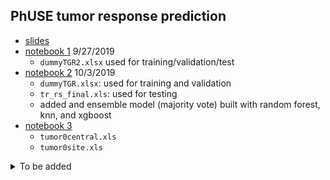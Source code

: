 ## PhUSE tumor response prediction


* [slides](https://stomioka.github.io/phuse-tumor-ml/docs/tumor_prediction.slides.html)
* [notebook 1](notebooks/tumor_prediction.ipynb) 9/27/2019
  - `dummyTGR2.xlsx` used for training/validation/test
* [notebook 2](notebooks/tumor_prediction-no-split.ipynb) 10/3/2019
  - `dummyTGR.xlsx`: used for training and validation
  - `tr_rs_final.xls`: used for testing
  - added and ensemble model (majority vote) built with random forest, knn, and xgboost
* [notebook 3]()
  - `tumor0central.xls`
  - `tumor0site.xls`
<details><summary>To be added</summary>
<p>

* [notebook]() (*R*)
* [notebook]() (*Auto ML*)

</p>
</details>
